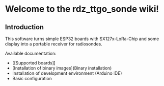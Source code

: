 # Welcome to the rdz_ttgo_sonde wiki!

## Introduction

This software turns simple ESP32 boards with SX127x-LoRa-Chip and some display into a portable receiver for radiosondes.

Available documentation:
- [[Supported boards]]
- [Installation of binary images](Binary installation)
- Installation of development environment (Arduino IDE)
- Basic configuration

